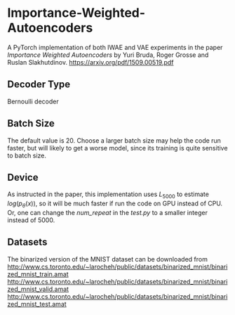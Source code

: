 # Importance-Weighted-Autoencoders
A PyTorch implementation of both IWAE and VAE experiments in the paper *Importance Weighted Autoencoders* 
by Yuri Bruda, Roger Grosse and Ruslan Slakhutdinov. 
https://arxiv.org/pdf/1509.00519.pdf

## Decoder Type
Bernoulli decoder

## Batch Size
The default value is 20. Choose a larger batch size may help the code run faster, but will likely to get a worse model, 
since its training is quite sensitive to batch size.

## Device
As instructed in the paper, this implementation uses $L_{5000}$ to estimate $log(p_{\theta}(x))$,
so it will be much faster if run the code on GPU instead of CPU. Or, one can change the *num_repeat*
in the *test.py* to a smaller integer instead of 5000.

## Datasets
The binarized version of the MNIST dataset can be downloaded from
http://www.cs.toronto.edu/~larocheh/public/datasets/binarized_mnist/binarized_mnist_train.amat
http://www.cs.toronto.edu/~larocheh/public/datasets/binarized_mnist/binarized_mnist_valid.amat
http://www.cs.toronto.edu/~larocheh/public/datasets/binarized_mnist/binarized_mnist_test.amat


